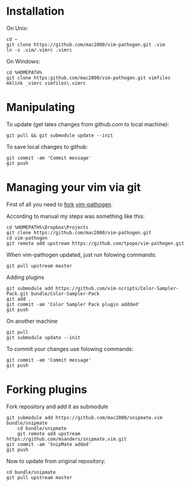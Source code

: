 Installation
============

On Unix:

	cd ~
	git clone https://github.com/mac2000/vim-pathogen.git .vim
	ln -s .vim/.vimrc .vimrc

On Windows:

	cd %HOMEPATH%
	git clone https:github.com/mac2000/vim-pathogen.git vimfiles
	mklink _vimrc vimfiles\.vimrc

Manipulating
============

To update (get lates changes from github.com to local machine):
	
	git pull && git submodule update --init

To save local changes to github:

	git commit -am 'Commit message'
	git push


Managing your vim via git
=========================

First of all you need to [fork](https://help.github.com/articles/fork-a-repo) [vim-pathogen](https://github.com/tpope/vim-pathogen).

According to manual my steps was something like this:

    cd %HOMEPATH%\Dropbox\Projects
    git clone https://github.com/mac2000/vim-pathogen.git
    cd vim-pathogen
    git remote add upstream https://github.com/tpope/vim-pathogen.git

When vim-pathogen updated, just run folowing commands:

	git pull upstream master

Adding plugins

	git submodule add https://github.com/vim-scripts/Color-Sampler-Pack.git bundle/Color-Sampler-Pack
	git add .
	git commit -am 'Color Sampler Pack plugin addded'
	git push

On another machine

	git pull
	git submodule update --init
	
To commit your changes use folowing commands:

    git commit -am 'Commit message'
    git push

Forking plugins
===============

Fork repository and add it as submodule

	git submodule add https://github.com/mac2000/snipmate.vim bundle/snipmate
    	cd bundle/snipmate
    	git remote add upstream https://github.com/msanders/snipmate.vim.git
	git commit -am 'SnipMate added'
	git push

Now to update from original repository:

	cd bundle/snipmate
	git pull upstream master
	
